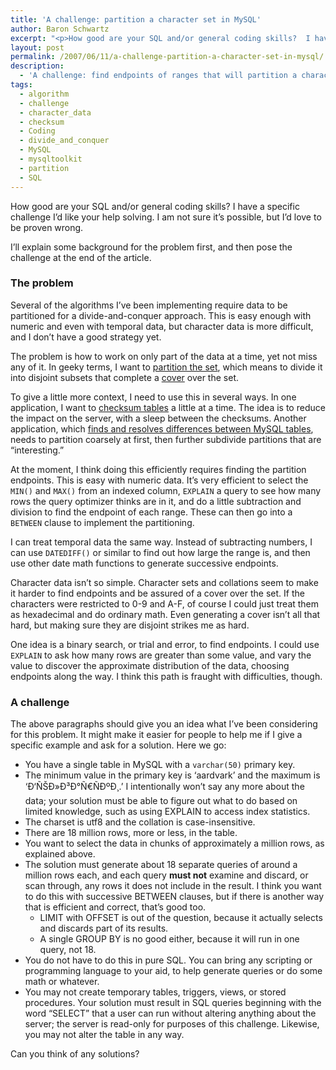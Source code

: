 ```yaml
---
title: 'A challenge: partition a character set in MySQL'
author: Baron Schwartz
excerpt: "<p>How good are your SQL and/or general coding skills?  I have a specific challenge I'd like your help solving.  I am not sure it's possible, but I'd love to be proven wrong.</p>"
layout: post
permalink: /2007/06/11/a-challenge-partition-a-character-set-in-mysql/
description:
  - 'A challenge: find endpoints of ranges that will partition a character column into subsets of approximately X rows'
tags:
  - algorithm
  - challenge
  - character_data
  - checksum
  - Coding
  - divide_and_conquer
  - MySQL
  - mysqltoolkit
  - partition
  - SQL
---
```

How good are your SQL and/or general coding skills? I have a specific challenge I&#8217;d like your help solving. I am not sure it&#8217;s possible, but I&#8217;d love to be proven wrong.

I&#8217;ll explain some background for the problem first, and then pose the challenge at the end of the article.

### The problem

Several of the algorithms I&#8217;ve been implementing require data to be partitioned for a divide-and-conquer approach. This is easy enough with numeric and even with temporal data, but character data is more difficult, and I don&#8217;t have a good strategy yet.

The problem is how to work on only part of the data at a time, yet not miss any of it. In geeky terms, I want to [partition the set][1], which means to divide it into disjoint subsets that complete a [cover][2] over the set.

To give a little more context, I need to use this in several ways. In one application, I want to [checksum tables][3] a little at a time. The idea is to reduce the impact on the server, with a sleep between the checksums. Another application, which [finds and resolves differences between MySQL tables][3], needs to partition coarsely at first, then further subdivide partitions that are &#8220;interesting.&#8221;

At the moment, I think doing this efficiently requires finding the partition endpoints. This is easy with numeric data. It&#8217;s very efficient to select the `MIN()` and `MAX()` from an indexed column, `EXPLAIN` a query to see how many rows the query optimizer thinks are in it, and do a little subtraction and division to find the endpoint of each range. These can then go into a `BETWEEN` clause to implement the partitioning.

I can treat temporal data the same way. Instead of subtracting numbers, I can use `DATEDIFF()` or similar to find out how large the range is, and then use other date math functions to generate successive endpoints.

Character data isn&#8217;t so simple. Character sets and collations seem to make it harder to find endpoints and be assured of a cover over the set. If the characters were restricted to 0-9 and A-F, of course I could just treat them as hexadecimal and do ordinary math. Even generating a cover isn&#8217;t all that hard, but making sure they are disjoint strikes me as hard.

One idea is a binary search, or trial and error, to find endpoints. I could use `EXPLAIN` to ask how many rows are greater than some value, and vary the value to discover the approximate distribution of the data, choosing endpoints along the way. I think this path is fraught with difficulties, though.

### A challenge

The above paragraphs should give you an idea what I&#8217;ve been considering for this problem. It might make it easier for people to help me if I give a specific example and ask for a solution. Here we go:

*   You have a single table in MySQL with a `varchar(50)` primary key.
*   The minimum value in the primary key is &#8216;aardvark&#8217; and the maximum is &#8216;Ð‘ÑŠÐ»Ð³Ð°Ñ€ÑÐºÐ¸.&#8217; I intentionally won&#8217;t say any more about the data; your solution must be able to figure out what to do based on limited knowledge, such as using EXPLAIN to access index statistics.
*   The charset is utf8 and the collation is case-insensitive.
*   There are 18 million rows, more or less, in the table.
*   You want to select the data in chunks of approximately a million rows, as explained above.
*   The solution must generate about 18 separate queries of around a million rows each, and each query **must not** examine and discard, or scan through, any rows it does not include in the result. I think you want to do this with successive BETWEEN clauses, but if there is another way that is efficient and correct, that&#8217;s good too. 
    *   LIMIT with OFFSET is out of the question, because it actually selects and discards part of its results.
    *   A single GROUP BY is no good either, because it will run in one query, not 18.
*   You do not have to do this in pure SQL. You can bring any scripting or programming language to your aid, to help generate queries or do some math or whatever.
*   You may not create temporary tables, triggers, views, or stored procedures. Your solution must result in SQL queries beginning with the word &#8220;SELECT&#8221; that a user can run without altering anything about the server; the server is read-only for purposes of this challenge. Likewise, you may not alter the table in any way.

Can you think of any solutions?

 [1]: http://en.wikipedia.org/wiki/Partition_of_a_set
 [2]: http://en.wikipedia.org/wiki/Cover_(topology)
 [3]: http://code.google.com/p/maatkit